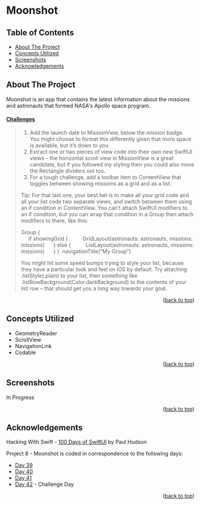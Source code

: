 # Moonshot


<!-- Table of Contents -->
## Table of Contents
* [About The Project](#about-the-project)
* [Concepts Utilized](#concepts-utilized)
* [Screenshots](#screenshots)
* [Acknowledgements](#acknowledgements)


<!-- ABOUT THE PROJECT -->
## About The Project

Moonshot is an app that contains the latest information about the missions and astronauts that formed NASA's Apollo space program.

#### [Challenges](https://www.hackingwithswift.com/books/ios-swiftui/moonshot-wrap-up)
>1. Add the launch date to MissionView, below the mission badge. You might choose to format this differently given that more space is available, but it’s down to you.
>2. Extract one or two pieces of view code into their own new SwiftUI views – the horizontal scroll view in MissionView is a great candidate, but if you followed my styling then you could also move the Rectangle dividers out too.
>3. For a tough challenge, add a toolbar item to ContentView that toggles between showing missions as a grid and as a list.
>
>Tip: For that last one, your best bet is to make all your grid code and all your list code two separate views, and switch between them using an if condition in ContentView. You can’t attach SwiftUI modifiers to an if condition, but you can wrap that condition in a Group then attach modifiers to there, like this:
>
>Group {  
&nbsp;&nbsp;&nbsp;&nbsp;    if showingGrid {
&nbsp;&nbsp;&nbsp;&nbsp;&nbsp;&nbsp;&nbsp;&nbsp;        GridLayout(astronauts: astronauts, missions: missions)
&nbsp;&nbsp;&nbsp;&nbsp;    } else {
&nbsp;&nbsp;&nbsp;&nbsp;&nbsp;&nbsp;&nbsp;&nbsp;        ListLayout(astronauts: astronauts, missions: missions)
&nbsp;&nbsp;&nbsp;&nbsp;    }
}
.navigationTitle("My Group")
>
>You might hit some speed bumps trying to style your list, because they have a particular look and feel on iOS by default. Try attaching .listStyle(.plain) to your list, then something like .listRowBackground(Color.darkBackground) to the contents of your list row – that should get you a long way towards your goal.

<p align="right">(<a href="#top">back to top</a>)</p>


<!-- CONCEPTS UTILIZED -->
## Concepts Utilized
* GeometryReader
* ScrollView
* NavigationLink
* Codable

<p align="right">(<a href="#top">back to top</a>)</p>


<!-- SCREENSHOTS -->
## Screenshots
In Progress

<p align="right">(<a href="#top">back to top</a>)</p>


<!-- ACKNOWLEDGEMENTS -->
## Acknowledgements
Hacking With Swift - [100 Days of SwiftUI] by Paul Hudson

Project 8 - Moonshot is coded in correspondence to the following days:
* [Day 39]
* [Day 40]
* [Day 41]
* [Day 42] - Challenge Day

<p align="right">(<a href="#top">back to top</a>)</p>



<!-- MARKDOWN LINKS & IMAGES -->
<!-- https://www.markdownguide.org/basic-syntax/#reference-style-links -->
[100 Days of SwiftUI]: https://www.hackingwithswift.com/100/swiftui (100 Days of SwiftUI)
[Day 39]: https://www.hackingwithswift.com/100/swiftui/39
[Day 40]: https://www.hackingwithswift.com/100/swiftui/40
[Day 41]: https://www.hackingwithswift.com/100/swiftui/41
[Day 42]: https://www.hackingwithswift.com/100/swiftui/42
